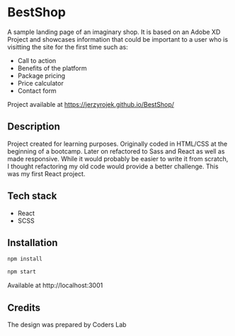 # BestShop

A sample landing page of an imaginary shop. It is based on an Adobe XD Project and showcases information that could be important to a user who is visitting the site for the first time such as:

- Call to action
- Benefits of the platform
- Package pricing
- Price calculator
- Contact form

Project available at https://jerzyrojek.github.io/BestShop/

## Description

Project created for learning purposes. Originally coded in HTML/CSS at the beginning of a bootcamp. Later on refactored to Sass and React as well as made responsive. While it would probably be easier to write it from scratch, I thought refactoring my old code would provide a better challenge. This was my first React project.

## Tech stack

- React
- SCSS

## Installation
```sh
npm install
```
```sh
npm start
```
Available at http://localhost:3001


## Credits

The design was prepared by Coders Lab
